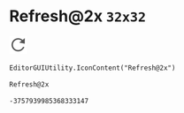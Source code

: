 # Refresh@2x `32x32`
<img src="/img/Refresh@2x.png" width=32 height=32>

``` CSharp
EditorGUIUtility.IconContent("Refresh@2x")
```
```
Refresh@2x
```
```
-3757939985368333147
```
